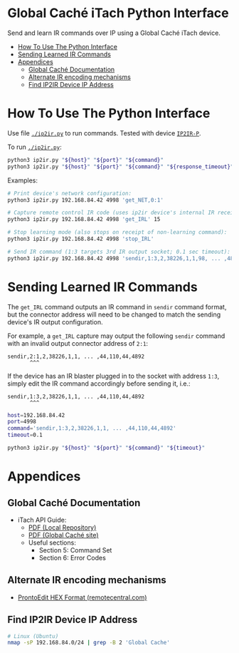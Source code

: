 # Global Caché iTach Python Interface

Send and learn IR commands over IP using a Global Caché iTach device. 

* [How To Use The Python Interface](#how-to-use-the-python-interface)
* [Sending Learned IR Commands](#sending-learned-ir-commands)
* [Appendices](#appendices)
  * [Global Caché Documentation](#global-caché-documentation)
  * [Alternate IR encoding mechanisms](#alternate-ir-encoding-mechanisms)
  * [Find IP2IR Device IP Address](#find-ip2ir-device-ip-address)

# How To Use The Python Interface

Use file [`./ip2ir.py`](ip2ir.py) to run commands. Tested with device
[`IP2IR-P`](https://www.globalcache.com/products/itach/ip2ir-pspecs/).

To run [`./ip2ir.py`](ip2ir.py):

```bash
python3 ip2ir.py "${host}" "${port}" "${command}"
python3 ip2ir.py "${host}" "${port}" "${command}" "${response_timeout}"
```

Examples:

```bash
# Print device's network configuration:
python3 ip2ir.py 192.168.84.42 4998 'get_NET,0:1'

# Capture remote control IR code (uses ip2ir device's internal IR receiver):
python3 ip2ir.py 192.168.84.42 4998 'get_IRL' 15

# Stop learning mode (also stops on receipt of non-learning command):
python3 ip2ir.py 192.168.84.42 4998 'stop_IRL'

# Send IR command (1:3 targets 3rd IR output socket; 0.1 sec timeout):
python3 ip2ir.py 192.168.84.42 4998 'sendir,1:3,2,38226,1,1,98, ... ,4892' 0.1
```

# Sending Learned IR Commands

The `get_IRL` command outputs an IR command in `sendir` command format, but
the connector address will need to be changed to match the sending device's
IR output configuration.

For example, a `get_IRL` capture may output the following `sendir` command
with an invalid output connector address of `2:1`:

```
sendir,2:1,2,38226,1,1, ... ,44,110,44,4892
       ^^^
```

If the device has an IR blaster plugged in to the socket with address `1:3`,
simply edit the IR command accordingly before sending it, i.e.:

```
sendir,1:3,2,38226,1,1, ... ,44,110,44,4892
       ^^^
```

```bash
host=192.168.84.42
port=4998
command='sendir,1:3,2,38226,1,1, ... ,44,110,44,4892'
timeout=0.1

python3 ip2ir.py "${host}" "${port}" "${command}" "${timeout}"
```

# Appendices

## Global Caché Documentation

* iTach API Guide:
  * [PDF (Local Repository)](API-iTach.pdf)
  * [PDF (Global Caché site)](https://www.globalcache.com/files/docs/API-iTach.pdf)
  * Useful sections:
    * Section 5: Command Set
    * Section 6: Error Codes

## Alternate IR encoding mechanisms

* [ProntoEdit HEX Format (remotecentral.com)](http://www.remotecentral.com/features/irdisp2.htm)

## Find IP2IR Device IP Address

```bash
# Linux (Ubuntu)
nmap -sP 192.168.84.0/24 | grep -B 2 'Global Cache'
```
